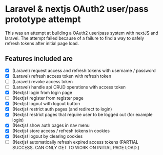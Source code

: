 # Laravel & nextjs OAuth2 user/pass prototype attempt

This was an attempt at building a OAuth2 user/pass system with nextJS and laravel. The attempt failed because of a failure to find a way to safely refresh tokens after initial page load.


## Features included are

- [x] (Laravel) request access and refresh tokens with username / password
- [x] (Laravel) refresh access token with refresh token
- [ ] (Laravel) revoke access token
- [ ] (Laravel) handle api CRUD operations with access token
- [x] (Nextjs) login from login page
- [ ] (Nextjs) register from register page
- [x] (Nextjs) logout with logout button
- [x] (Nextjs) restrict auth pages (and redirect to login)
- [x] (Nextjs) restrict pages that require user to be logged out (for example login)
- [x] (Nextjs) show auth pages in nav menu
- [x] (Nextjs) store access / refresh tokens in cookies
- [x] (Nextjs) logout by clearing cookies
- [ ] (Nextjs) automatically refresh expired access tokens (PARTIAL SUCCESS. CAN ONLY GET TO WORK ON INITIAL PAGE LOAD.)